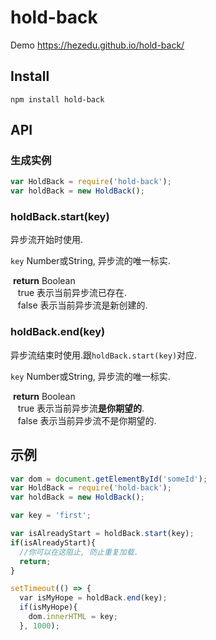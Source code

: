 # hold-back
Demo https://hezedu.github.io/hold-back/
## Install
`npm install hold-back`
## API
### 生成实例
```js
var HoldBack = require('hold-back');
var holdBack = new HoldBack();
```
### holdBack.start(key)
异步流开始时使用.

`key` Number或String, 异步流的唯一标实.

  **return** Boolean<br/>
    true 表示当前异步流已存在.<br/>
    false 表示当前异步流是新创建的.
    
### holdBack.end(key)
异步流结束时使用.跟`holdBack.start(key)`对应.

`key` Number或String, 异步流的唯一标实.

  **return** Boolean<br/>
    true 表示当前异步流**是你期望的**.<br/>
    false 表示当前异步流不是你期望的.

## 示例
```js
var dom = document.getElementById('someId');
var HoldBack = require('hold-back');
var holdBack = new HoldBack();

var key = 'first';

var isAlreadyStart = holdBack.start(key);
if(isAlreadyStart){
  //你可以在这阻止, 防止重复加载.
  return;
}

setTimeout(() => {
  var isMyHope = holdBack.end(key);
  if(isMyHope){
    dom.innerHTML = key;
  }, 1000);
```
